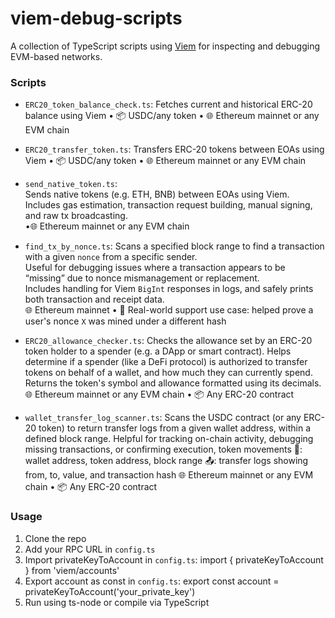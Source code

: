 # viem-debug-scripts

A collection of TypeScript scripts using [Viem](https://viem.sh) for inspecting and debugging EVM-based networks.

### Scripts

- `ERC20_token_balance_check.ts`: 
  Fetches current and historical ERC-20 balance using Viem
  • 📦 USDC/any token • 🌐 Ethereum mainnet or any EVM chain

- `ERC20_transfer_token.ts`: 
  Transfers ERC-20 tokens between EOAs using Viem
   • 📦 USDC/any token • 🌐 Ethereum mainnet or any EVM chain

- `send_native_token.ts`:  
  Sends native tokens (e.g. ETH, BNB) between EOAs using Viem.  
  Includes gas estimation, transaction request building, manual signing, and raw tx broadcasting.  
  •🌐 Ethereum mainnet or any EVM chain

- `find_tx_by_nonce.ts`: 
  Scans a specified block range to find a transaction with a given `nonce` from a specific sender.  
  Useful for debugging issues where a transaction appears to be “missing” due to nonce mismanagement or replacement.  
  Includes handling for Viem `BigInt` responses in logs, and safely prints both transaction and receipt data.  
  🌐 Ethereum mainnet • 📍 Real-world support use case: helped prove a user's nonce `X` was mined under a different hash

- `ERC20_allowance_checker.ts`:
  Checks the allowance set by an ERC-20 token holder to a spender (e.g. a DApp or smart contract).
  Helps determine if a spender (like a DeFi protocol) is authorized to transfer tokens on behalf of a wallet, and how much they can currently spend.
  Returns the token's symbol and allowance formatted using its decimals.
  🌐 Ethereum mainnet or any EVM chain • 📦 Any ERC-20 contract 

- `wallet_transfer_log_scanner.ts`: 
  Scans the USDC contract (or any ERC-20 token) to return transfer logs from a given wallet address, within a defined block range. Helpful for tracking on-chain activity, debugging missing transactions, or confirming execution, token movements
  📩: wallet address, token address, block range
  📤: transfer logs showing from, to, value, and transaction hash
  🌐 Ethereum mainnet or any EVM chain • 📦 Any ERC-20 contract 

### Usage

1. Clone the repo
2. Add your RPC URL in `config.ts`
3. Import privateKeyToAccount in `config.ts`: import { privateKeyToAccount } from 'viem/accounts'
4. Export account as const in `config.ts`: export const account = privateKeyToAccount('your_private_key')
5. Run using ts-node or compile via TypeScript

